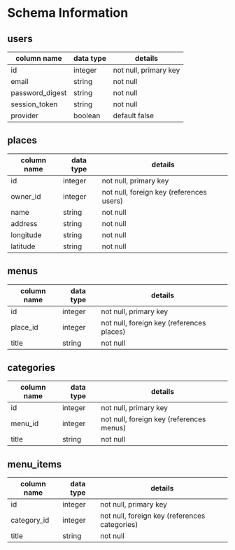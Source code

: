 # Schema Information

## users
column name | data type | details
------------|-----------|-----------------------
id          | integer   | not null, primary key
email       | string    | not null
password_digest | string    | not null
session_token | string    | not null
provider | boolean    | default false

## places
column name | data type | details
------------|-----------|-----------------------
id          | integer   | not null, primary key
owner_id    | integer   | not null, foreign key (references users)
name       | string    | not null
address       | string    | not null
longitude       | string    | not null
latitude       | string    | not null

## menus
column name | data type | details
------------|-----------|-----------------------
id          | integer   | not null, primary key
place_id    | integer   | not null, foreign key (references places)
title       | string    | not null

## categories
column name | data type | details
------------|-----------|-----------------------
id          | integer   | not null, primary key
menu_id    | integer   | not null, foreign key (references menus)
title       | string    | not null

## menu_items
column name | data type | details
------------|-----------|-----------------------
id          | integer   | not null, primary key
category_id    | integer   | not null, foreign key (references categories)
title       | string    | not null
